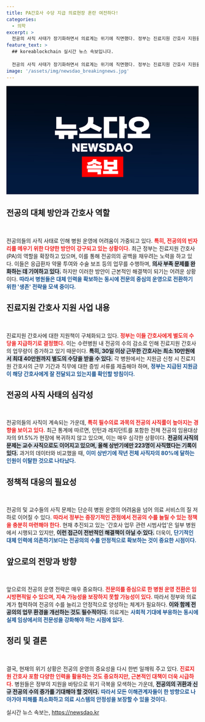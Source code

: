 ```yaml
---
title: PA간호사 수당 지급 의료현장 혼란 여전하다!
categories:
  - 의학
excerpt: >
  전공의 사직 사태가 장기화하면서 의료계는 위기에 직면했다. 정부는 진료지원 간호사 지원을 확대하지만, 근본적인 해결책은 부족하다. 사직 전공의와 교수 급증, 필수의료 과목의 사직률 상승이 우려를 더하고 있다. 병원들의 생존 전략이 필요하다.
feature_text: >
  ## koreablockchain 실시간 뉴스 속보입니다.

  전공의 사직 사태가 장기화하면서 의료계는 위기에 직면했다. 정부는 진료지원 간호사 지원을 확대하지만, 근본적인 해결책은 부족하다. 사직 전공의와 교수 급증, 필수의료 과목의 사직률 상승이 우려를 더하고 있다. 병원들의 생존 전략이 필요하다.
image: '/assets/img/newsdao_breakingnews.jpg'
---
```


<p><img src="/assets/img/newsdao_breakingnews.jpg" alt="koreablockchain 속보" /></p>

<h2 data-ke-size="size26">전공의 대체 방안과 간호사 역할</h2>

<p data-ke-size="size16">&nbsp;</p>

<p>전공의들의 사직 사태로 인해 병원 운영에 어려움이 가중되고 있다. <b><span style="color: #ee2323;">특히, 전공의의 빈자리를 메우기 위한 다양한 방안이 강구되고 있는 상황이다.</span></b> 최근 정부는 진료지원 간호사(PA)의 역할을 확장하고 있으며, 이를 통해 전공의의 공백을 채우려는 노력을 하고 있다. 이들은 응급환자 약물 투여와 수술 보조 등의 업무를 수행하며, <b><span style="background-color: #21538527;">의사 부족 문제를 완화하는 데 기여하고 있다.</span></b> 하지만 이러한 방안이 근본적인 해결책이 되기는 어려운 상황이다. <b><span style="color: #1a5490;">따라서 병원들은 대체 인력을 확보하는 동시에 전문의 중심의 운영으로 전환하기 위한 '생존' 전략을 모색 중이다.</span></b></p>

<h2 data-ke-size="size26">진료지원 간호사 지원 사업 내용</h2>

<p data-ke-size="size16">&nbsp;</p>

<p>진료지원 간호사에 대한 지원책이 구체화되고 있다. <b><span style="color: #ee2323;">정부는 이들 간호사에게 별도의 수당을 지급하기로 결정했다.</span></b> 이는 수련병원 내 전공의 수의 감소로 인해 진료지원 간호사의 업무량이 증가하고 있기 때문이다. <b><span style="background-color: #21538527;">특히, 30일 이상 근무한 간호사는 최소 10만원에서 최대 40만원까지 별도의 수당을 받을 수 있다.</span></b> 각 병원에서는 지원금 신청 시 진료지원 간호사의 근무 기간과 직무에 대한 증빙 서류를 제출해야 하며, <b><span style="color: #1a5490;">정부는 지급된 지원금이 해당 간호사에게 잘 전달되고 있는지를 확인할 방침이다.</span></b></p>

<h2 data-ke-size="size26">전공의 사직 사태의 심각성</h2>

<p data-ke-size="size16">&nbsp;</p>

<p>전공의들의 사직이 계속되는 가운데, <b><span style="color: #ee2323;">특히 필수의료 과목의 전공의 사직률이 높아지는 경향을 보이고 있다.</span></b> 최근 통계에 따르면, 인턴과 레지던트를 포함한 전체 전공의 임용대상자의 91.5%가 현장에 복귀하지 않고 있으며, 이는 매우 심각한 상황이다. <b><span style="background-color: #21538527;">전공의 사직의 문제는 교수 사직으로도 이어지고 있으며, 올해 상반기에만 223명이 사직했다는 기록이 있다.</span></b> 과거의 데이터와 비교했을 때, <b><span style="color: #1a5490;">이미 상반기에 작년 전체 사직자의 80%에 달하는 인원이 이탈한 것으로 나타났다.</span></b></p>

<h2 data-ke-size="size26">정책적 대응의 필요성</h2>

<p data-ke-size="size16">&nbsp;</p>

<p>전공의 및 교수들의 사직 문제는 단순히 병원 운영의 어려움을 넘어 의료 서비스의 질 저하로 이어질 수 있다. <b><span style="color: #ee2323;">따라서 정부는 중장기적인 관점에서 전공의 수를 늘릴 수 있는 정책을 충분히 마련해야 한다.</span></b> 현재 추진되고 있는 '간호사 업무 관련 시범사업'은 일부 병원에서 시행되고 있지만, <b><span style="background-color: #21538527;">이런 접근이 전반적인 해결책이 아닐 수 있다.</span></b> 더욱이, <b><span style="color: #1a5490;">단기적인 대체 인력에 의존하기보다는 전공의의 수를 안정적으로 확보하는 것이 중요한 시점이다.</span></b></p>

<h2 data-ke-size="size26">앞으로의 전망과 방향</h2>

<p data-ke-size="size16">&nbsp;</p>

<p>앞으로의 전공의 운영 전략은 매우 중요하다. <b><span style="color: #ee2323;">전문의를 중심으로 한 병원 운영 전환은 임시방편적일 수 있으며, 지속 가능성을 보장하지 못할 가능성이 있다.</span></b> 따라서 정부와 의료계가 협력하여 전공의 수를 늘리고 안정적으로 양성하는 체계가 필요하다. <b><span style="background-color: #21538527;">이와 함께 전공의의 업무 환경을 개선하는 것도 필수적이다.</span></b> 의료계는 <b><span style="color: #1a5490;">사회적 기대에 부응하는 동시에 실제 임상에서의 전문성을 강화해야 하는 시점에 있다.</span></b> </p>

<h2 data-ke-size="size26">정리 및 결론</h2>

<p data-ke-size="size16">&nbsp;</p>

<p>결국, 현재의 위기 상황은 전공의 운영의 중요성을 다시 한번 일깨워 주고 있다. <b><span style="color: #ee2323;">진료지원 간호사 포함 다양한 인력을 활용하는 것도 중요하지만, 근본적인 대책이 더욱 시급하다.</span></b> 병원들은 정부의 지원을 바탕으로 위기 극복을 모색하는 가운데, <b><span style="background-color: #21538527;">전공의의 귀환과 신규 전공의 수의 증가를 기대해야 할 것이다.</span></b> <b><span style="color: #1a5490;">따라서 모든 이해관계자들이 한 방향으로 나아가야 피해를 최소화하고 의료 시스템의 안정성을 보장할 수 있을 것이다.</span></b></p>
실시간 뉴스 속보는, <a href="https://newsdao.kr" rel="dofollow">https://newsdao.kr</a>


